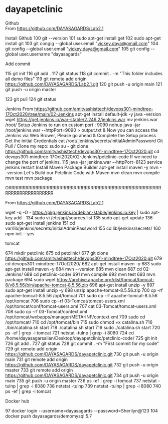 # dayapetclinic

Github  
From <https://github.com/DAYASAGARDS/Lab2.1> 

Install Github
 100  git --version
  101  sudo apt-get install get
  102  sudo apt-get install git
  103  git congig --global user.email "vickey.daya@gmail.com"
  104  git config --global user.email "vickey.daya@gmail.com"
  105  git config --global user.username  "dayasagards"




Add commit

115  git init
  116  git add .
  117  git status
  118  git commit . -m "This folder includes all demo files"
  119  git remote add origin https://github.com/DAYASAGARDS/Lab2.1.git
  120  git push -u origin main
  121  git push -u origin master


  123  git pull
  124  git status


Jenkins
From <https://github.com/amitvashisttech/devops301-mindtree-17Oct2020/tree/main/02-Jenkins> 
  apt-get install default-jdk -y
  java -version
  wget https://get.jenkins.io/war-stable/2.249.2/jenkins.war
  mv jenkins.war /root/
Setup Jenkins to run on custom port : 9090
nohup  java -jar /root/jenkins.war --httpPort=9090 > output.txt &
Now you can access the Jenkins via Web Brower, Please go ahead & Complete the Setup process
Get the initial Credentials
 cat /root/.jenkins/secrets/initialAdminPassword
Git Pull / Clone my repo:
sudo su - 
git clone https://github.com/amitvashisttech/devops301-mindtree-17Oct2020.git
cd devops301-mindtree-17Oct2020/02-Jenkins/petclinic-code 
If we need to change the port of jenkins.
115  java -jar jenkins.war --httpPort=8123
service jenkins restart
Install Maven Package Builder
apt-get install maven -y 
mvn --version
Let's Build our Petclinic Code with Maven
mvn clean
mvn compile
mvn test
mvn package


ORRRRRRRRRRRRRRRRRRRRRRRRRRRRRRRRRRRRRRRRRRRRRRRRRRRRRRRRRRRRRRRRRRRRRRR


From <https://github.com/DAYASAGARDS/Lab2.1>

wget -q -O - https://pkg.jenkins.io/debian-stable/jenkins.io.key | sudo apt-key add -
  134  sudo vi /etc/apt/sources.list
  135  sudo apt-get update
  136  sudo apt-get install jenkins
  151  cd var/lib/jenkins/secrets/initialAdminPassword
 155  cd lib/jenkins/secrets/
  160  npm init --yes



 tomcat

 674  mkdir petclinic
  675  cd petclinic/
  677  git clone https://github.com/amitvashisttech/devops301-mindtree-17Oct2020.git
  679  cd devops301-mindtree-17Oct2020/
  682  apt-get install maven -y
  683  sudo apt-get install maven -y
  684  mvn --version
  685  mvn clean
  687  cd 02-Jenkins/
  689  cd petclinic-code/
  691  mvn compile
  692  mvn test
  693  mvn package
  694  sudo wget https://archive.apache.org/dist/tomcat/tomcat-8/v8.5.56/bin/apache-tomcat-8.5.56.zip
  696  apt-get install unzip -y
  697  sudo apt-get install unzip -y
  698  unzip apache-tomcat-8.5.56.zip
  700  cp -rf apache-tomcat-8.5.56 /opt/tomcat
  701  sudo cp -rf apache-tomcat-8.5.56 /opt/tomcat
  706  sudo cp -rf 03-Tomcat/tomcat-users.xml   /opt/tomcat/conf/tomcat-users.xml
  707  cat 03-Tomcat/tomcat-users.xml
  708  sudo cp -rf 03-Tomcat/context.xml  /opt/tomcat/webapps/manager/META-INF/context.xml
  709  sudo cd /opt/tomcat/
  710  cd /opt/tomcat/bin
  715  sudo chmod +x catalina.sh 
  716  ./bin/catalina.sh start
  718  ./catalina.sh start
  719  sudo ./catalina.sh start
  720  ps -ef | grep -i tomcat
  721  netstat -tulnp | grep -i 8080
  724  cd /home/dayasagarsalian/Desktop/dayapetclinic/petclinic-code/
  725  git init
  726  git add .
  727  git status
  728  git commit . -m "First commit for my code"
  729  git remote add origin https://github.com/DAYASAGARDS/dayapetclinic.git
  730  git push -u origin main
  731  git remote add origin https://github.com/DAYASAGARDS/dayapetclinic.git
  732  git push -u origin master
  733  git remote add origin https://github.com/DAYASAGARDS/dayapetclinic.git
  734  git push -u origin main
  735  git push -u origin master
  736  ps -ef | grep -i tomcat
  737  netstat -tulnp | grep -i 8080
  738  netstat -tulnp
  739  netstat -tulnp | grep -i 8080
  740  ps -ef | grep -i tomcat





Docker hub

  97  docker login --username=dayasagards --password=Sherilyn@123
 104  docker push dayasagards/demomysql:5.7
